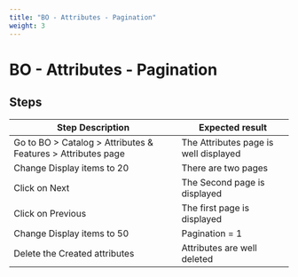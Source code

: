 ```yaml
---
title: "BO - Attributes - Pagination"
weight: 3
---
```


# BO - Attributes - Pagination
## Steps
| Step Description | Expected result |
| ----- | ----- |
| Go to BO > Catalog > Attributes & Features > Attributes page | The Attributes page is well displayed |
| Change Display items to 20 | There are two pages |
| Click on Next | The Second page is displayed |
| Click on Previous | The first page is displayed |
| Change Display items to 50 | Pagination = 1 |
| Delete the Created attributes | Attributes are well deleted |

